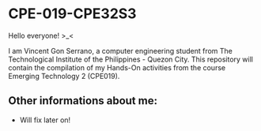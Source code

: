 # CPE-019-CPE32S3

Hello everyone! >_<

I am Vincent Gon Serrano, a computer engineering student from The Technological Institute of the Philippines - Quezon City. This repository will contain the compilation of my Hands-On activities from the course Emerging Technology 2 (CPE019). 

## Other informations about me:
- Will fix later on! 
